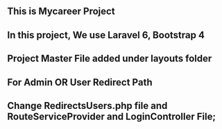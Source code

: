 ## This is Mycareer Project 
## In this project, We use Laravel 6, Bootstrap 4
## Project Master File added under layouts folder
## 


## For Admin OR User Redirect Path
## Change RedirectsUsers.php file and RouteServiceProvider and LoginController File;
